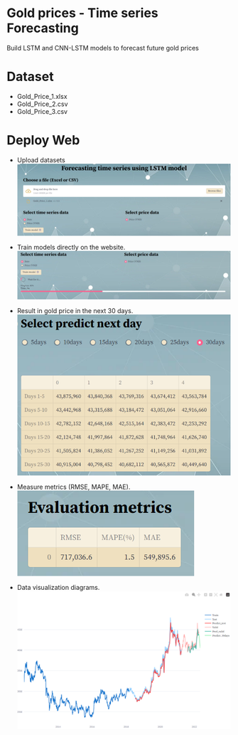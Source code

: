 # Gold prices - Time series Forecasting
Build LSTM and CNN-LSTM models to forecast future gold prices

# Dataset
- Gold_Price_1.xlsx
- Gold_Price_2.csv
- Gold_Price_3.csv

# Deploy Web
- Upload datasets
![upload_dataset](https://raw.githubusercontent.com/PhamLeTruong/Gold-Price-Forecast/main/upload_dataset.png)

- Train models directly on the website.
![train_model](https://raw.githubusercontent.com/PhamLeTruong/Gold-Price-Forecast/main/train_model.png)

- Result in gold price in the next 30 days.
![predict_30days](https://raw.githubusercontent.com/PhamLeTruong/Gold-Price-Forecast/main/predict_30days.png)

- Measure metrics (RMSE, MAPE, MAE).
![eval_metrics](https://raw.githubusercontent.com/PhamLeTruong/Gold-Price-Forecast/main/eval_metrics.png)

- Data visualization diagrams.
![visualize](https://raw.githubusercontent.com/PhamLeTruong/Gold-Price-Forecast/main/visualize.png)


